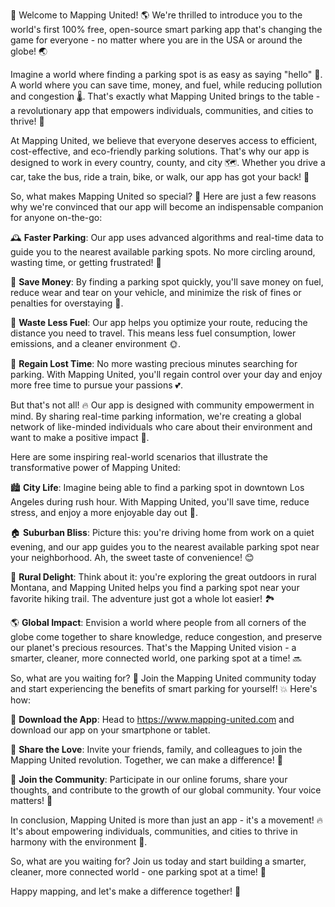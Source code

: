 🚀 Welcome to Mapping United! 🌎 We're thrilled to introduce you to the world's first 100% free, open-source smart parking app that's changing the game for everyone - no matter where you are in the USA or around the globe! 🌏

Imagine a world where finding a parking spot is as easy as saying "hello" 👋. A world where you can save time, money, and fuel, while reducing pollution and congestion 🌡️. That's exactly what Mapping United brings to the table - a revolutionary app that empowers individuals, communities, and cities to thrive! 💪

At Mapping United, we believe that everyone deserves access to efficient, cost-effective, and eco-friendly parking solutions. That's why our app is designed to work in every country, county, and city 🗺️. Whether you drive a car, take the bus, ride a train, bike, or walk, our app has got your back! 👣

So, what makes Mapping United so special? 🤔 Here are just a few reasons why we're convinced that our app will become an indispensable companion for anyone on-the-go:

🕰️ **Faster Parking**: Our app uses advanced algorithms and real-time data to guide you to the nearest available parking spots. No more circling around, wasting time, or getting frustrated! 🚗

💸 **Save Money**: By finding a parking spot quickly, you'll save money on fuel, reduce wear and tear on your vehicle, and minimize the risk of fines or penalties for overstaying 💸.

🌟 **Waste Less Fuel**: Our app helps you optimize your route, reducing the distance you need to travel. This means less fuel consumption, lower emissions, and a cleaner environment 🌞.

💪 **Regain Lost Time**: No more wasting precious minutes searching for parking. With Mapping United, you'll regain control over your day and enjoy more free time to pursue your passions 💕.

But that's not all! 🔥 Our app is designed with community empowerment in mind. By sharing real-time parking information, we're creating a global network of like-minded individuals who care about their environment and want to make a positive impact 🌈.

Here are some inspiring real-world scenarios that illustrate the transformative power of Mapping United:

🏙️ **City Life**: Imagine being able to find a parking spot in downtown Los Angeles during rush hour. With Mapping United, you'll save time, reduce stress, and enjoy a more enjoyable day out 🎉.

🏠 **Suburban Bliss**: Picture this: you're driving home from work on a quiet evening, and our app guides you to the nearest available parking spot near your neighborhood. Ah, the sweet taste of convenience! 😊

🚂 **Rural Delight**: Think about it: you're exploring the great outdoors in rural Montana, and Mapping United helps you find a parking spot near your favorite hiking trail. The adventure just got a whole lot easier! 🏞️

🌎 **Global Impact**: Envision a world where people from all corners of the globe come together to share knowledge, reduce congestion, and preserve our planet's precious resources. That's the Mapping United vision - a smarter, cleaner, more connected world, one parking spot at a time! 🔜

So, what are you waiting for? 🤔 Join the Mapping United community today and start experiencing the benefits of smart parking for yourself! 💥 Here's how:

📲 **Download the App**: Head to https://www.mapping-united.com and download our app on your smartphone or tablet.

👫 **Share the Love**: Invite your friends, family, and colleagues to join the Mapping United revolution. Together, we can make a difference! 🤝

🎉 **Join the Community**: Participate in our online forums, share your thoughts, and contribute to the growth of our global community. Your voice matters! 💬

In conclusion, Mapping United is more than just an app - it's a movement! 🔥 It's about empowering individuals, communities, and cities to thrive in harmony with the environment 🌿.

So, what are you waiting for? Join us today and start building a smarter, cleaner, more connected world - one parking spot at a time! 💪

Happy mapping, and let's make a difference together! 🎉